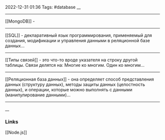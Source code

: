 2022-12-31 01:36
Tags: #database
__

---

[[MongoDB]] - 

---

[[SQL]] - декларативный язык программирования, применяемый для создания, модификации и управления данными в реляционной базе данных...

---

[[Типы связей]] - это что-то вроде указателя на строку другой таблицы. Связи делятся на: Многие ко многим. Один ко многим...

---

[[Реляционная база данных]] - она определяет способ представления данных (структуру данных), методы защиты данных (целостность данных), и операции, которые можно выполнять с данными (манипулирование данными)...

---
__
### Links
[[Node.js]]
